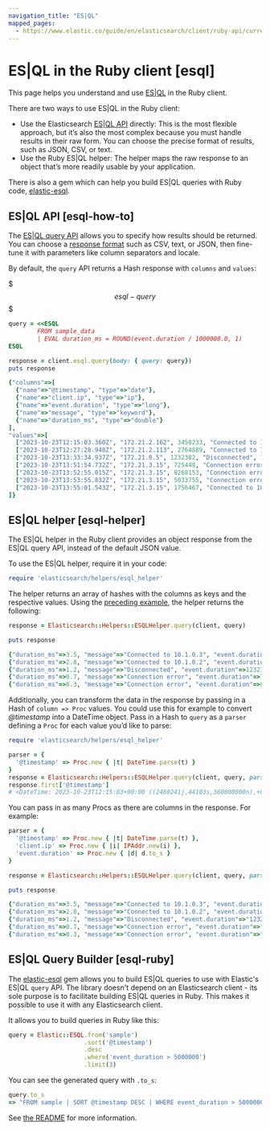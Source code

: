 ```yaml
---
navigation_title: "ES|QL"
mapped_pages:
  - https://www.elastic.co/guide/en/elasticsearch/client/ruby-api/current/esql.html
---
```


# ES|QL in the Ruby client [esql]


This page helps you understand and use [ES|QL](docs-content://explore-analyze/query-filter/languages/esql.md) in the Ruby client.

There are two ways to use ES|QL in the Ruby client:

* Use the Elasticsearch [ES|QL API](https://www.elastic.co/docs/api/doc/elasticsearch/group/endpoint-esql) directly: This is the most flexible approach, but it’s also the most complex because you must handle results in their raw form. You can choose the precise format of results, such as JSON, CSV, or text.
* Use the Ruby ES|QL helper: The helper maps the raw response to an object that’s more readily usable by your application.

There is also a gem which can help you build ES|QL queries with Ruby code, [elastic-esql](#esql-ruby).

## ES|QL API [esql-how-to]

The [ES|QL query API](https://www.elastic.co/docs/api/doc/elasticsearch/group/endpoint-esql) allows you to specify how results should be returned. You can choose a [response format](docs-content://explore-analyze/query-filter/languages/esql-rest.md#esql-rest-format) such as CSV, text, or JSON, then fine-tune it with parameters like column separators and locale.

By default, the `query` API returns a Hash response with `columns` and `values`:

$$$esql-query$$$

```ruby
query = <<ESQL
        FROM sample_data
        | EVAL duration_ms = ROUND(event.duration / 1000000.0, 1)
ESQL

response = client.esql.query(body: { query: query})
puts response

{"columns"=>[
  {"name"=>"@timestamp", "type"=>"date"},
  {"name"=>"client.ip", "type"=>"ip"},
  {"name"=>"event.duration", "type"=>"long"},
  {"name"=>"message", "type"=>"keyword"},
  {"name"=>"duration_ms", "type"=>"double"}
],
"values"=>[
  ["2023-10-23T12:15:03.360Z", "172.21.2.162", 3450233, "Connected to 10.1.0.3", 3.5],
  ["2023-10-23T12:27:28.948Z", "172.21.2.113", 2764889, "Connected to 10.1.0.2", 2.8],
  ["2023-10-23T13:33:34.937Z", "172.21.0.5", 1232382, "Disconnected", 1.2],
  ["2023-10-23T13:51:54.732Z", "172.21.3.15", 725448, "Connection error", 0.7],
  ["2023-10-23T13:52:55.015Z", "172.21.3.15", 8268153, "Connection error", 8.3],
  ["2023-10-23T13:53:55.832Z", "172.21.3.15", 5033755, "Connection error", 5.0],
  ["2023-10-23T13:55:01.543Z", "172.21.3.15", 1756467, "Connected to 10.1.0.1", 1.8]
]}
```


## ES|QL helper [esql-helper]

The ES|QL helper in the Ruby client provides an object response from the ES|QL query API, instead of the default JSON value.

To use the ES|QL helper, require it in your code:

```ruby
require 'elasticsearch/helpers/esql_helper'
```

The helper returns an array of hashes with the columns as keys and the respective values. Using the [preceding example](#esql-query), the helper returns the following:

```ruby
response = Elasticsearch::Helpers::ESQLHelper.query(client, query)

puts response

{"duration_ms"=>3.5, "message"=>"Connected to 10.1.0.3", "event.duration"=>3450233, "client.ip"=>"172.21.2.162", "@timestamp"=>"2023-10-23T12:15:03.360Z"}
{"duration_ms"=>2.8, "message"=>"Connected to 10.1.0.2", "event.duration"=>2764889, "client.ip"=>"172.21.2.113", "@timestamp"=>"2023-10-23T12:27:28.948Z"}
{"duration_ms"=>1.2, "message"=>"Disconnected", "event.duration"=>1232382, "client.ip"=>"172.21.0.5", "@timestamp"=>"2023-10-23T13:33:34.937Z"}
{"duration_ms"=>0.7, "message"=>"Connection error", "event.duration"=>725448, "client.ip"=>"172.21.3.15", "@timestamp"=>"2023-10-23T13:51:54.732Z"}
{"duration_ms"=>8.3, "message"=>"Connection error", "event.duration"=>8268153, "client.ip"=>"172.21.3.15", "@timestamp"=>"2023-10-23T13:52:55.015Z"}
```

Additionally, you can transform the data in the response by passing in a Hash of `column => Proc` values. You could use this for example to convert *@timestamp* into a DateTime object. Pass in a Hash to `query` as a `parser` defining a `Proc` for each value you’d like to parse:

```ruby
require 'elasticsearch/helpers/esql_helper'

parser = {
  '@timestamp' => Proc.new { |t| DateTime.parse(t) }
}
response = Elasticsearch::Helpers::ESQLHelper.query(client, query, parser: parser)
response.first['@timestamp']
# <DateTime: 2023-10-23T12:15:03+00:00 ((2460241j,44103s,360000000n),+0s,2299161j)>
```

You can pass in as many Procs as there are columns in the response. For example:

```ruby
parser = {
  '@timestamp' => Proc.new { |t| DateTime.parse(t) },
  'client.ip' => Proc.new { |i| IPAddr.new(i) },
  'event.duration' => Proc.new { |d| d.to_s }
}

response = Elasticsearch::Helpers::ESQLHelper.query(client, query, parser: parser)

puts response

{"duration_ms"=>3.5, "message"=>"Connected to 10.1.0.3", "event.duration"=>"3450233", "client.ip"=>#<IPAddr: IPv4:172.21.2.162/255.255.255.255>, "@timestamp"=>#<DateTime: 2023-10-23T12:15:03+00:00 ((2460241j,44103s,360000000n),+0s,2299161j)>}
{"duration_ms"=>2.8, "message"=>"Connected to 10.1.0.2", "event.duration"=>"2764889", "client.ip"=>#<IPAddr: IPv4:172.21.2.113/255.255.255.255>, "@timestamp"=>#<DateTime: 2023-10-23T12:27:28+00:00 ((2460241j,44848s,948000000n),+0s,2299161j)>}
{"duration_ms"=>1.2, "message"=>"Disconnected", "event.duration"=>"1232382", "client.ip"=>#<IPAddr: IPv4:172.21.0.5/255.255.255.255>, "@timestamp"=>#<DateTime: 2023-10-23T13:33:34+00:00 ((2460241j,48814s,937000000n),+0s,2299161j)>}
{"duration_ms"=>0.7, "message"=>"Connection error", "event.duration"=>"725448", "client.ip"=>#<IPAddr: IPv4:172.21.3.15/255.255.255.255>, "@timestamp"=>#<DateTime: 2023-10-23T13:51:54+00:00 ((2460241j,49914s,732000000n),+0s,2299161j)>}
{"duration_ms"=>8.3, "message"=>"Connection error", "event.duration"=>"8268153", "client.ip"=>#<IPAddr: IPv4:172.21.3.15/255.255.255.255>, "@timestamp"=>#<DateTime: 2023-10-23T13:52:55+00:00 ((2460241j,49975s,15000000n),+0s,2299161j)>}
```

## ES|QL Query Builder [esql-ruby]

The [elastic-esql](https://github.com/elastic/esql-ruby) gem allows you to build ES|QL queries to use with Elastic's ES|QL `query` API. The library doesn't depend on an Elasticsearch client - its sole purpose is to facilitate building ES|QL queries in Ruby. This makes it possible to use it with any Elasticsearch client.

It allows you to build queries in Ruby like this:

```ruby
query = Elastic::ESQL.from('sample')
                     .sort('@timestamp')
                     .desc
                     .where('event_duration > 5000000')
                     .limit(3)
```

You can see the generated query with `.to_s`:

```ruby
query.to_s
=> "FROM sample | SORT @timestamp DESC | WHERE event_duration > 5000000 | LIMIT 3"
```

See [the README](https://github.com/elastic/esql-ruby?tab=readme-ov-file#ruby-esql-query-builder) for more information.
